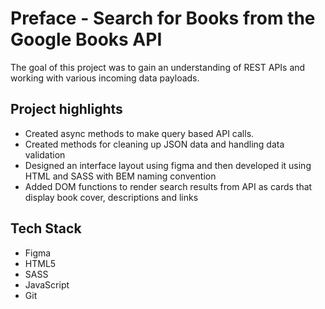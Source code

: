 # Preface - Search for Books from the Google Books API

<p>The goal of this project was to gain an understanding of REST APIs and working with various incoming data payloads.</p>


## Project highlights

- Created async methods to make query based API calls.
- Created methods for cleaning up JSON data and handling data validation
- Designed an interface layout using figma and then developed it using HTML and SASS with BEM naming convention
- Added DOM functions to render search results from API as cards that display book cover, descriptions and links


## Tech Stack

- Figma
- HTML5
- SASS
- JavaScript
- Git
